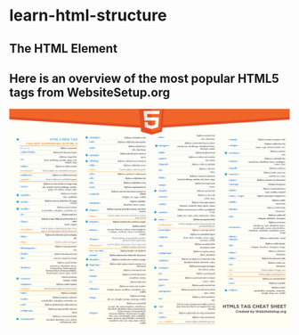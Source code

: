 # learn-html-structure

## The HTML <head> Element
  
  
  
## Here is an overview of the most popular HTML5 tags from WebsiteSetup.org
![alt text](cheatsheet.png)

